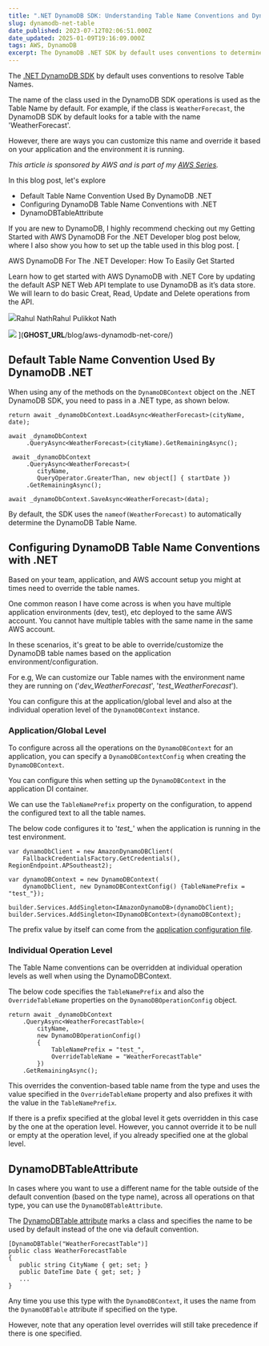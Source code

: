 ```yaml
---
title: ".NET DynamoDB SDK: Understanding Table Name Conventions and DynamoDBTable Attribute"
slug: dynamodb-net-table
date_published: 2023-07-12T02:06:51.000Z
date_updated: 2025-01-09T19:16:09.000Z
tags: AWS, DynamoDB
excerpt: The DynamoDB .NET SDK by default uses conventions to determine the Table name. However, it supports different options to configure and customize the name. Learn how to achieve this in this post.
---
```


The [.NET DynamoDB SDK](https://www.nuget.org/packages/AWSSDK.DynamoDBv2) by default uses conventions to resolve Table Names.

The name of the class used in the DynamoDB SDK operations is used as the Table Name by default. For example, if the class is `WeatherForecast`, the DynamoDB SDK by default looks for a table with the name 'WeatherForecast'.

However, there are ways you can customize this name and override it based on your application and the environment it is running.

*This article is sponsored by AWS and is part of my [AWS Series](__GHOST_URL__/tag/aws/).*

In this blog post, let's explore 

- Default Table Name Convention Used By DynamoDB .NET
- Configuring DynamoDB Table Name Conventions with .NET
- DynamoDBTableAttribute

If you are new to DynamoDB, I highly recommend checking out my Getting Started with AWS DynamoDB For the .NET Developer blog post below, where I also show you how to set up the table used in this blog post.
[

AWS DynamoDB For The .NET Developer: How To Easily Get Started

Learn how to get started with AWS DynamoDB with .NET Core by updating the default ASP NET Web API template to use DynamoDB as it’s data store. We will learn to do basic Creat, Read, Update and Delete operations from the API.

![](__GHOST_URL__/content/images/size/w256h256/2022/10/logo-512x512.png)Rahul NathRahul Pulikkot Nath

![](__GHOST_URL__/content/images/aws_dynamodb.jpg)
](__GHOST_URL__/blog/aws-dynamodb-net-core/)
## Default Table Name Convention Used By DynamoDB .NET

When using any of the methods on the `DynamoDBContext` object on the .NET DynamoDB SDK, you need to pass in a .NET type, as shown below.

    return await _dynamoDbContext.LoadAsync<WeatherForecast>(cityName, date);
    
    await _dynamoDbContext
         .QueryAsync<WeatherForecast>(cityName).GetRemainingAsync();
         
     await _dynamoDbContext
         .QueryAsync<WeatherForecast>(
         	cityName,
         	QueryOperator.GreaterThan, new object[] { startDate })
         .GetRemainingAsync();
         
    await _dynamoDbContext.SaveAsync<WeatherForecast>(data);
                   

By default, the SDK uses the `nameof(WeatherForecast)` to automatically determine the DynamoDB Table Name.

## Configuring DynamoDB Table Name Conventions with .NET

Based on your team, application, and AWS account setup you might at times need to override the table names.

One common reason I have come across is when you have multiple application environments (dev, test), etc deployed to the same AWS account. You cannot have multiple tables with the same name in the same AWS account.

In these scenarios, it's great to be able to override/customize the DynamoDB table names based on the application environment/configuration. 

For e.g, We can customize our Table names with the environment name they are running on ('*dev_WeatherForecast*', '*test_WeatherForecast*').

You can configure this at the application/global level and also at the individual operation level of the `DynamoDBContext` instance.

### Application/Global Level

To configure across all the operations on the `DynamoDBContext` for an application, you can specify a `DynamoDBContextConfig` when creating the `DynamoDBContext`. 

You can configure this when setting up the `DynamoDBContext` in the application DI container.

We can use the `TableNamePrefix` property on the configuration, to append the configured text to all the table names.  

The below code configures it to '*test_*' when the application is running in the test environment.

    var dynamoDbClient = new AmazonDynamoDBClient(
    	FallbackCredentialsFactory.GetCredentials(), RegionEndpoint.APSoutheast2);
    
    var dynamoDBContext = new DynamoDBContext(
        dynamoDbClient, new DynamoDBContextConfig() {TableNamePrefix = "test_"});
    
    builder.Services.AddSingleton<IAmazonDynamoDB>(dynamoDbClient);
    builder.Services.AddSingleton<IDynamoDBContext>(dynamoDBContext);

The prefix value by itself can come from the [application configuration file](https://youtu.be/5GlgHV_12-k).

### Individual Operation Level

The Table Name conventions can be overridden at individual operation levels as well when using the DynamoDBContext.

The below code specifies the `TableNamePrefix` and also the `OverrideTableName` properties on the `DynamoDBOperationConfig` object.

    return await _dynamoDbContext
        .QueryAsync<WeatherForecastTable>(
            cityName,
            new DynamoDBOperationConfig()
            {
                TableNamePrefix = "test_", 
                OverrideTableName = "WeatherForecastTable"
            })
        .GetRemainingAsync();

This overrides the convention-based table name from the type and uses the value specified in the `OverrideTableName` property and also prefixes it with the value in the `TableNamePrefix`.

If there is a prefix specified at the global level it gets overridden in this case by the one at the operation level. However, you cannot override it to be null or empty at the operation level, if you already specified one at the global level.

## DynamoDBTableAttribute

In cases where you want to use a different name for the table outside of the default convention (based on the type name), across all operations on that type, you can use the `DynamoDBTableAttribute`.

The [DynamoDBTable attribute](https://docs.aws.amazon.com/amazondynamodb/latest/developerguide/DeclarativeTagsList.html#w126aac18c11c23c33c23) marks a class and specifies the name to be used by default instead of the one via default convention. 

    [DynamoDBTable("WeatherForecastTable")]
    public class WeatherForecastTable
    {
       public string CityName { get; set; }
       public DateTime Date { get; set; }
       ...
    }

Any time you use this type with the `DynamoDBContext`, it uses the name from the `DynamoDBTable` attribute if specified on the type. 

However, note that any operation level overrides will still take precedence if there is one specified. 
